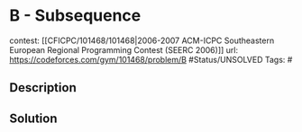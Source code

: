 # B - Subsequence

contest: [[CFICPC/101468/101468|2006-2007 ACM-ICPC Southeastern European Regional Programming Contest (SEERC 2006)]]
url: https://codeforces.com/gym/101468/problem/B
#Status/UNSOLVED
Tags: #

## Description

## Solution

